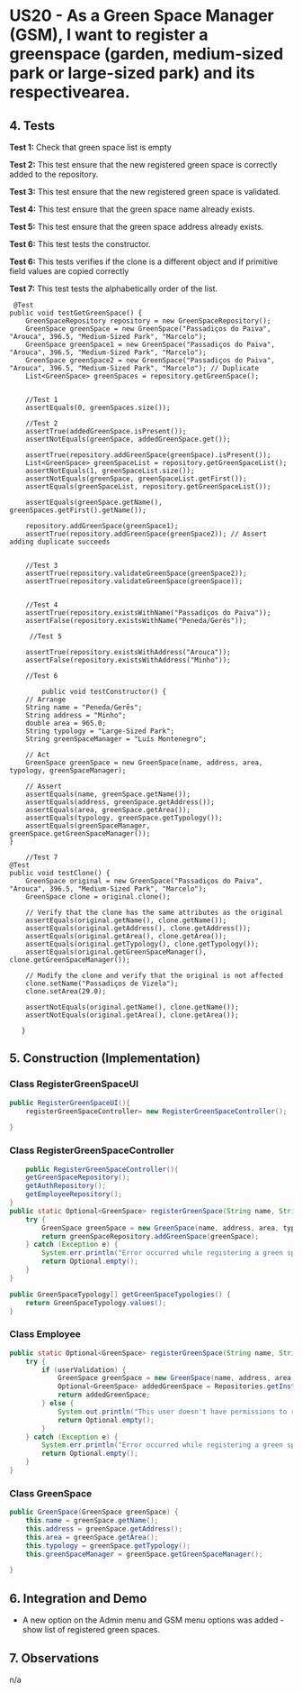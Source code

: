 # US20 - As a Green Space Manager (GSM), I want to register a greenspace (garden, medium-sized park or large-sized park) and its respectivearea.

## 4. Tests 

**Test 1:** Check that green space list is empty

**Test 2:** This test ensure that the new registered green space is correctly added to the repository.

**Test 3:** This test ensure that the new registered green space is validated.

**Test 4:** This test ensure that the green space name already exists.

**Test 5:** This test ensure that the green space address already exists.

**Test 6:** This test tests the constructor.

**Test 6:** This tests verifies if the clone is a different object and if primitive field values are copied correctly

**Test 7:** This test tests the alphabetically order of the list.



	 @Test
    public void testGetGreenSpace() {
        GreenSpaceRepository repository = new GreenSpaceRepository();
        GreenSpace greenSpace = new GreenSpace("Passadiços do Paiva", "Arouca", 396.5, "Medium-Sized Park", "Marcelo");
        GreenSpace greenSpace1 = new GreenSpace("Passadiços do Paiva", "Arouca", 396.5, "Medium-Sized Park", "Marcelo");
        GreenSpace greenSpace2 = new GreenSpace("Passadiços do Paiva", "Arouca", 396.5, "Medium-Sized Park", "Marcelo"); // Duplicate
        List<GreenSpace> greenSpaces = repository.getGreenSpace();


        //Test 1
        assertEquals(0, greenSpaces.size());

        //Test 2
        assertTrue(addedGreenSpace.isPresent());
        assertNotEquals(greenSpace, addedGreenSpace.get());

        assertTrue(repository.addGreenSpace(greenSpace).isPresent()); 
        List<GreenSpace> greenSpaceList = repository.getGreenSpaceList();
        assertNotEquals(1, greenSpaceList.size()); 
        assertNotEquals(greenSpace, greenSpaceList.getFirst());
        assertEquals(greenSpaceList, repository.getGreenSpaceList());

        assertEquals(greenSpace.getName(), greenSpaces.getFirst().getName());

        repository.addGreenSpace(greenSpace1);
        assertTrue(repository.addGreenSpace(greenSpace2)); // Assert adding duplicate succeeds
    

        //Test 3
        assertTrue(repository.validateGreenSpace(greenSpace2));
        assertTrue(repository.validateGreenSpace(greenSpace));


        //Test 4
        assertTrue(repository.existsWithName("Passadiços do Paiva"));
        assertFalse(repository.existsWithName("Peneda/Gerês"));

         //Test 5

        assertTrue(repository.existsWithAddress("Arouca"));
        assertFalse(repository.existsWithAddress("Minho"));

        //Test 6

            public void testConstructor() {
        // Arrange
        String name = "Peneda/Gerês";
        String address = "Minho";
        double area = 965.0;
        String typology = "Large-Sized Park";
        String greenSpaceManager = "Luís Montenegro";

        // Act
        GreenSpace greenSpace = new GreenSpace(name, address, area, typology, greenSpaceManager);

        // Assert
        assertEquals(name, greenSpace.getName());
        assertEquals(address, greenSpace.getAddress());
        assertEquals(area, greenSpace.getArea());
        assertEquals(typology, greenSpace.getTypology());
        assertEquals(greenSpaceManager, greenSpace.getGreenSpaceManager());
    }

        //Test 7
    @Test
    public void testClone() {
        GreenSpace original = new GreenSpace("Passadiços do Paiva", "Arouca", 396.5, "Medium-Sized Park", "Marcelo");
        GreenSpace clone = original.clone();

        // Verify that the clone has the same attributes as the original
        assertEquals(original.getName(), clone.getName());
        assertEquals(original.getAddress(), clone.getAddress());
        assertEquals(original.getArea(), clone.getArea());
        assertEquals(original.getTypology(), clone.getTypology());
        assertEquals(original.getGreenSpaceManager(), clone.getGreenSpaceManager());

        // Modify the clone and verify that the original is not affected
        clone.setName("Passadiços de Vizela");
        clone.setArea(29.0);

        assertNotEquals(original.getName(), clone.getName());
        assertNotEquals(original.getArea(), clone.getArea());

       }


        
        

    




## 5. Construction (Implementation)

### Class RegisterGreenSpaceUI

```java
public RegisterGreenSpaceUI(){
    registerGreenSpaceController= new RegisterGreenSpaceController();

}

```

### Class RegisterGreenSpaceController 

```java
    public RegisterGreenSpaceController(){
    getGreenSpaceRepository();
    getAuthRepository();
    getEmployeeRepository();
}
public static Optional<GreenSpace> registerGreenSpace(String name, String address, double area, GreenSpaceTypology typology, String greenSpaceManager) {
    try {
        GreenSpace greenSpace = new GreenSpace(name, address, area, typology, greenSpaceManager);
        return greenSpaceRepository.addGreenSpace(greenSpace);
    } catch (Exception e) {
        System.err.println("Error occurred while registering a green space: " + e.getMessage());
        return Optional.empty();
    }
}

public GreenSpaceTypology[] getGreenSpaceTypologies() {
    return GreenSpaceTypology.values();
}

```

### Class Employee

```java
public static Optional<GreenSpace> registerGreenSpace(String name, String address, double area, GreenSpaceTypology typology, String greenSpaceManager, boolean userValidation) {
    try {
        if (userValidation) {
            GreenSpace greenSpace = new GreenSpace(name, address, area, typology, greenSpaceManager);
            Optional<GreenSpace> addedGreenSpace = Repositories.getInstance().getGreenSpaceRepository().addGreenSpace(greenSpace);
            return addedGreenSpace;
        } else {
            System.out.println("This user doesn't have permissions to register green spaces");
            return Optional.empty();
        }
    } catch (Exception e) {
        System.err.println("Error occurred while registering a green space: " + e.getMessage());
        return Optional.empty();
    }
}
```

### Class GreenSpace

```java
public GreenSpace(GreenSpace greenSpace) {
    this.name = greenSpace.getName();
    this.address = greenSpace.getAddress();
    this.area = greenSpace.getArea();
    this.typology = greenSpace.getTypology();
    this.greenSpaceManager = greenSpace.getGreenSpaceManager();

}
```


## 6. Integration and Demo 

* A new option on the Admin menu and GSM menu options was added - show list of registered green spaces.


## 7. Observations

n/a